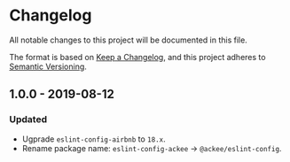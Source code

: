 # Changelog

All notable changes to this project will be documented in this file.

The format is based on [Keep a Changelog](https://keepachangelog.com/en/1.0.0/),
and this project adheres to [Semantic Versioning](https://semver.org/spec/v2.0.0.html).

## 1.0.0 - 2019-08-12

### Updated

-   Ugprade `eslint-config-airbnb` to `18.x`.
-   Rename package name: `eslint-config-ackee` -> `@ackee/eslint-config`.
